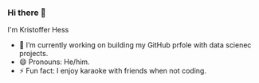 ### Hi there 👋

I'm Kristoffer Hess

<!--
**KristofferHessDS/KristofferHessDS** is a ✨ _special_ ✨ repository because its `README.md` (this file) appears on your GitHub profile.
-->
<!-- Here are some ideas to get you started: -->
- 🔭 I’m currently working on building my GitHub prfole with data scienec projects.
- 😄 Pronouns: He/him.
- ⚡ Fun fact: I enjoy karaoke with friends when not coding.
<!-- - 🌱 I’m currently learning ... -->
<!-- - 👯 I’m looking to collaborate on ... -->
<!-- - 🤔 I’m looking for help with ... -->
<!-- - 💬 Ask me about ... -->
<!-- - 📫 How to reach me: ... -->
